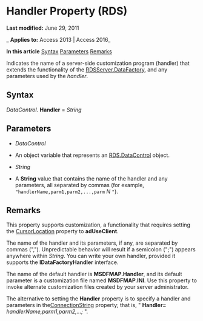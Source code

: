 
# Handler Property (RDS)

 **Last modified:** June 29, 2011

 _ **Applies to:** Access 2013 | Access 2016_

 **In this article**
[Syntax](#sectionSection1)
[Parameters](#sectionSection2)
[Remarks](#sectionSection3)



Indicates the name of a server-side customization program (handler) that extends the functionality of the [RDSServer.DataFactory](1de76cdd-34dc-8547-29aa-48ad6067bdea.md), and any parameters used by the  _handler_.

## Syntax
<a name="sectionSection1"> </a>

 _DataControl_. **Handler** = _String_


## Parameters
<a name="sectionSection2"> </a>


-  _DataControl_
    
- An object variable that represents an [RDS.DataControl](ac430669-7628-696c-c036-b5d35405d788.md) object.
    
-  _String_
    
- A  **String** value that contains the name of the handler and any parameters, all separated by commas (for example, `"handlerName,parm1,parm2,...,parm` _N_ `"`).
    

## Remarks
<a name="sectionSection3"> </a>

This property supports customization, a functionality that requires setting the [CursorLocation](8a048bd4-ae25-a555-1c07-14364b7e6560.md) property to **adUseClient**.

The name of the handler and its parameters, if any, are separated by commas (","). Unpredictable behavior will result if a semicolon (";") appears anywhere within  _String_. You can write your own handler, provided it supports the **IDataFactoryHandler** interface.

The name of the default handler is  **MSDFMAP.Handler**, and its default parameter is a customization file named **MSDFMAP.INI**. Use this property to invoke alternate customization files created by your server administrator.

The alternative to setting the  **Handler** property is to specify a handler and parameters in the[ConnectionString](c67a7daf-258f-d99d-6475-a4aa98d1e99d.md) property; that is, " **Handler=** _handlerName,parm1,parm2,...;_ ".

